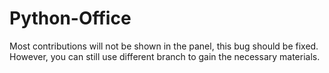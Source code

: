 # Python-Office

Most contributions will not be shown in the panel, this bug should be fixed. However, you can still use different branch to gain the necessary materials.
